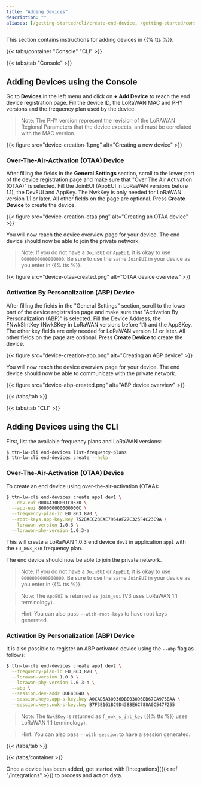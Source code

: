 ```yaml
---
title: "Adding Devices"
description: ""
aliases: [/getting-started/cli/create-end-device, /getting-started/console/create-end-device]
---
```


This section contains instructions for adding devices in {{% tts %}}.

<!--more-->

{{< tabs/container "Console" "CLI" >}}

{{< tabs/tab "Console" >}}

## Adding Devices using the Console

Go to **Devices** in the left menu and click on **+ Add Device** to reach the end device registration page. Fill the device ID, the LoRaWAN MAC and PHY versions and the frequency plan used by the device.

> Note: The PHY version represent the revision of the LoRAWAN Regional Parameters that the device expects, and must be correlated with the MAC version.

{{< figure src="device-creation-1.png" alt="Creating a new device" >}}

### Over-The-Air-Activation (OTAA) Device

After filling the fields in the **General Settings** section, scroll to the lower part of the device registration page and make sure that "Over The Air Activation (OTAA)" is selected. Fill the JoinEUI (AppEUI in LoRaWAN versions before 1.1), the DevEUI and AppKey. The NwkKey is only needed for LoRaWAN version 1.1 or later. All other fields on the page are optional. Press **Create Device** to create the device.

{{< figure src="device-creation-otaa.png" alt="Creating an OTAA device" >}}

You will now reach the device overview page for your device. The end device should now be able to join the private network.

>Note: If you do not have a `JoinEUI` or `AppEUI`, it is okay to use `0000000000000000`. Be sure to use the same `JoinEUI` in your device as you enter in {{% tts %}}.

{{< figure src="device-otaa-created.png" alt="OTAA device overview" >}}

### Activation By Personalization (ABP) Device

After filling the fields in the "General Settings" section, scroll to the lower part of the device registration page and make sure that "Activation By Personalization (ABP)" is selected. Fill the Device Address, the FNwkSIntKey (NwkSKey in LoRaWAN versions before 1.1) and the AppSKey. The other key fields are only needed for LoRaWAN version 1.1 or later. All other fields on the page are optional. Press **Create Device** to create the device.

{{< figure src="device-creation-abp.png" alt="Creating an ABP device" >}}

You will now reach the device overview page for your device. The end device should now be able to communicate with the private network.

{{< figure src="device-abp-created.png" alt="ABP device overview" >}}

{{< /tabs/tab >}}

{{< tabs/tab "CLI" >}}

## Adding Devices using the CLI

First, list the available frequency plans and LoRaWAN versions:

```bash
$ ttn-lw-cli end-devices list-frequency-plans
$ ttn-lw-cli end-devices create --help
```

### Over-The-Air-Activation (OTAA) Device

To create an end device using over-the-air-activation (OTAA):

```bash
$ ttn-lw-cli end-devices create app1 dev1 \
  --dev-eui 0004A30B001C0530 \
  --app-eui 800000000000000C \
  --frequency-plan-id EU_863_870 \
  --root-keys.app-key.key 752BAEC23EAE7964AF27C325F4C23C9A \
  --lorawan-version 1.0.3 \
  --lorawan-phy-version 1.0.3-a
```

This will create a LoRaWAN 1.0.3 end device `dev1` in application `app1` with the `EU_863_870` frequency plan.

The end device should now be able to join the private network.

>Note: If you do not have a `JoinEUI` or `AppEUI`, it is okay to use `0000000000000000`. Be sure to use the same `JoinEUI` in your device as you enter in {{% tts %}}.

>Note: The `AppEUI` is returned as `join_eui` (V3 uses LoRaWAN 1.1 terminology).

>Hint: You can also pass `--with-root-keys` to have root keys generated.

### Activation By Personalization (ABP) Device

It is also possible to register an ABP activated device using the `--abp` flag as follows:

```bash
$ ttn-lw-cli end-devices create app1 dev2 \
  --frequency-plan-id EU_863_870 \
  --lorawan-version 1.0.3 \
  --lorawan-phy-version 1.0.3-a \
  --abp \
  --session.dev-addr 00E4304D \
  --session.keys.app-s-key.key A0CAD5A30036DBE03096EB67CA975BAA \
  --session.keys.nwk-s-key.key B7F3E161BC9D4388E6C788A0C547F255
```

>Note: The `NwkSKey` is returned as `f_nwk_s_int_key` ({{% tts %}} uses LoRaWAN 1.1 terminology).

>Hint: You can also pass `--with-session` to have a session generated.

{{< /tabs/tab >}}

{{< /tabs/container >}}

Once a device has been added, get started with [Integrations]({{< ref "/integrations" >}}) to process and act on data.
